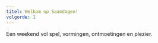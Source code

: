 ```yaml
---
titel: Welkom op Saamdagen!
volgorde: 1
---
```


Een weekend vol spel, vormingen, ontmoetingen en plezier.
